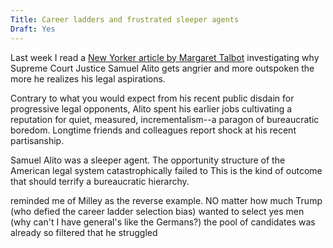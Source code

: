 ```yaml
---
Title: Career ladders and frustrated sleeper agents
Draft: Yes
---
```


Last week I read a [New Yorker article by Margaret Talbot](https://www.newyorker.com/magazine/2022/09/05/justice-alitos-crusade-against-a-secular-america-isnt-over) investigating why Supreme Court Justice Samuel Alito gets angrier and more outspoken the more he realizes his legal aspirations.

Contrary to what you would expect from his recent public disdain for progressive legal opponents, Alito spent his earlier jobs cultivating a reputation for quiet, measured, incrementalism--a paragon of bureaucratic boredom. 
Longtime friends and colleagues report shock at his recent partisanship.

Samuel Alito was a sleeper agent.
The opportunity structure of the American legal system catastrophically failed to 
This is the kind of outcome that should terrify a bureaucratic hierarchy.

reminded me of Milley as the reverse example. NO matter how much Trump (who defied the career ladder selection bias) wanted to select yes men (why can't I have general's like the Germans?) the pool of candidates was already so filtered that he struggled